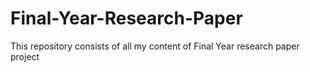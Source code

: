 # Final-Year-Research-Paper
This repository consists of all my content of Final Year research paper project
